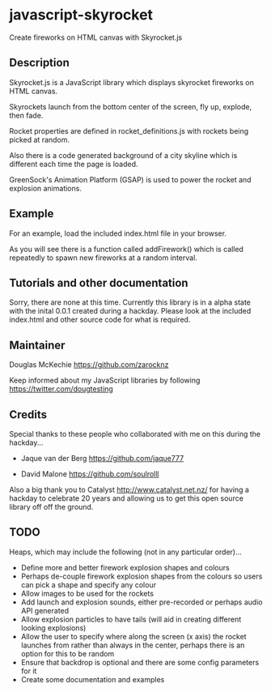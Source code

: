 # javascript-skyrocket
Create fireworks on HTML canvas with Skyrocket.js

## Description
Skyrocket.js is a JavaScript library which displays skyrocket fireworks on HTML canvas.

Skyrockets launch from the bottom center of the screen, fly up, explode, then fade.

Rocket properties are defined in rocket_definitions.js with rockets being picked at random.

Also there is a code generated background of a city skyline which is different each time the page is loaded.

GreenSock's Animation Platform (GSAP) is used to power the rocket and explosion animations.

## Example
For an example, load the included index.html file in your browser.

As you will see there is a function called addFirework() which is called repeatedly to spawn new fireworks at a random interval.

## Tutorials and other documentation
Sorry, there are none at this time. Currently this library is in a alpha state with the inital 0.0.1 created during a hackday. Please look at the included index.html and other source code for what is required.

## Maintainer
Douglas McKechie https://github.com/zarocknz

Keep informed about my JavaScript libraries by following https://twitter.com/dougtesting

## Credits
Special thanks to these people who collaborated with me on this during the hackday...

* Jaque van der Berg https://github.com/jaque777

* David Malone https://github.com/soulrolll

Also a big thank you to Catalyst http://www.catalyst.net.nz/ for having a hackday to celebrate 20 years and allowing us to get this open source library off off the ground.

## TODO
Heaps, which may include the following (not in any particular order)...

* Define more and better firework explosion shapes and colours
* Perhaps de-couple firework explosion shapes from the colours so users can pick a shape and specify any colour
* Allow images to be used for the rockets
* Add launch and explosion sounds, either pre-recorded or perhaps audio API generated
* Allow explosion particles to have tails (will aid in creating different looking explosions)
* Allow the user to specify where along the screen (x axis) the rocket launches from rather than always in the center, perhaps there is an option for this to be random
* Ensure that backdrop is optional and there are some config parameters for it
* Create some documentation and examples
